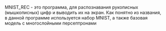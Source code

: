  MNIST_REC - это программа, для распознавания рукописных (мышкописных) цифр и выводить их на экран.
Как понятно из названия, в данной программе используется набор MNIST, а также базовая модель с многослойными персептронами
